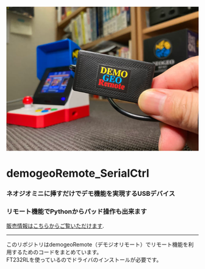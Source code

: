 ![Test Image 1](top.jpg)
# demogeoRemote_SerialCtrl
### ネオジオミニに挿すだけでデモ機能を実現するUSBデバイス
### リモート機能でPythonからパッド操作も出来ます
[販売情報はこちらからご覧いただけます](https://amsss.hatenablog.com/entry/2024/10/07/184628).  
   
---
このリポジトリはdemogeoRemote（デモジオリモート）でリモート機能を利用するためのコードをまとめています。   
FT232RLを使っているのでドライバのインストールが必要です。